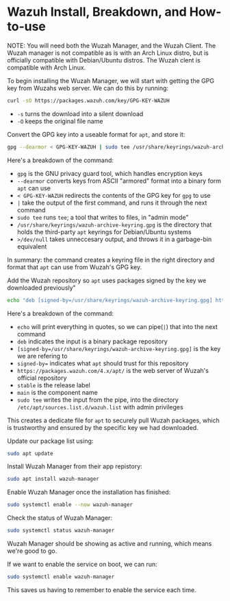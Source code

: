 # Wazuh Install, Breakdown, and How-to-use

NOTE: You will need both the Wuzah Manager, and the Wuzah Client. The Wuzah manager is not compatible as is with an Arch Linux distro, but is officially compatible with Debian/Ubuntu distros. The Wuzah clent is compatible with Arch Linux.

To begin installing the Wuzah Manager, we will start with getting the GPG key from Wuzahs web server. We can do this by running:
```bash
curl -sO https://packages.wazuh.com/key/GPG-KEY-WAZUH
```
- `-s` turns the download into a silent download
- `-O` keeps the original file name

Convert the GPG key into a useable format for `apt`, and store it:
```bash
gpg --dearmor < GPG-KEY-WAZUH | sudo tee /usr/share/keyrings/wazuh-archive-keyring.gpg >/dev/null
```
Here's a breakdown of the command:
- `gpg` is the GNU privacy guard tool, which handles encryption keys
- `--dearmor` converts keys from ASCII "armored" format into a binary form `apt` can use
- `< GPG-KEY-WAZUH` redirects the contents of the GPG key for `gpg` to use
- `|` take the output of the first command, and runs it through the next command
- `sudo tee` runs `tee`; a tool that writes to files, in "admin mode" 
- `/usr/share/keyrings/wazuh-archive-keyring.gpg` is the directory that holds the third-party `apt` keyrings for Debian/Ubuntu systems
- `>/dev/null` takes unneccesary output, and throws it in a garbage-bin equivalent

In summary: the command creates a keyring file in the right directory and format that `apt` can use from Wuzah's GPG key.

Add the Wuzah repository so `apt` uses packages signed by the key we downloaded previously"
```bash
echo "deb [signed-by=/usr/share/keyrings/wazuh-archive-keyring.gpg] https://packages.wazuh.com/4.x/apt/ stable main" | sudo tee /etc/apt/sources.list.d/wazuh.list
```
Here's a breakdown of the command:
- `echo` will print everything in quotes, so we can pipe(`|`) that into the next command
- `deb` indicates the input is a binary package repository
- `[signed-by=/usr/share/keyrings/wazuh-archive-keyring.gpg]` is the key we are refering to
- `signed-by=` indicates what `apt` should trust for this repository
- `https://packages.wazuh.com/4.x/apt/` is the web server of Wuzah's official repository
- `stable` is the release label
- `main` is the component name
- `sudo tee` writes the input from the pipe, into the directory `/etc/apt/sources.list.d/wazuh.list` with admin privileges

This creates a dedicate file for `apt` to securely pull Wuzah packages, which is trustworthy and ensured by the specific key we had downloaded.

Update our package list using:
```bash
sudo apt update
```
Install Wuzah Manager from their app repistory:
```bash
sudo apt install wazuh-manager
```
Enable Wuzah Manager once the installation has finished:
```bash
sudo systemctl enable --now wazuh-manager
```
Check the status of Wuzah Manager:
```bash
sudo systemctl status wazuh-manager
```
Wuzah Manager should be showing as active and running, which means we're good to go.

If we want to enable the service on boot, we can run:
```bash
sudo systemctl enable wazuh-manager
```
This saves us having to remember to enable the service each time.
